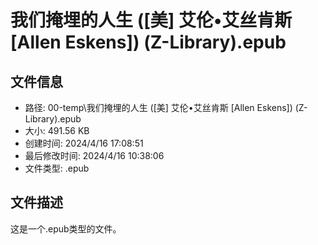 ﻿# 我们掩埋的人生 ([美] 艾伦•艾丝肯斯 [Allen Eskens]) (Z-Library).epub

## 文件信息
- 路径: 00-temp\我们掩埋的人生 ([美] 艾伦•艾丝肯斯 [Allen Eskens]) (Z-Library).epub
- 大小: 491.56 KB
- 创建时间: 2024/4/16 17:08:51
- 最后修改时间: 2024/4/16 10:38:06
- 文件类型: .epub

## 文件描述
这是一个.epub类型的文件。

